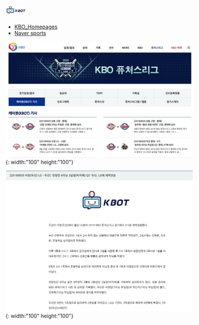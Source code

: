 #  <img src="./img/logo.png" alt="logo" style="zoom:10%;" />

- [KBO_Homepages](https://www.koreabaseball.com/Futures/KBot/List.aspx)
- [Naver sports](https://sports.news.naver.com/kbaseball/club/postList.nhn?expertId=515&page=2)

![screensh](./img/KBO_Homepage.png){: width:"100" height:"100"}

![screensh](./img/articles.png){: width:"100" height:"100"}

